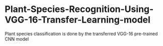 # Plant-Species-Recognition-Using-VGG-16-Transfer-Learning-model
Plant species classification is done by the transferred VGG-16 pre-trained CNN model 
